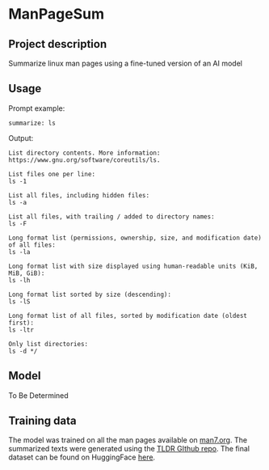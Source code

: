 # ManPageSum
## Project description
Summarize linux man pages using a fine-tuned version of an AI model

## Usage
Prompt example:
```
summarize: ls
```
Output:
```
List directory contents. More information: https://www.gnu.org/software/coreutils/ls.

List files one per line:
ls -1

List all files, including hidden files:
ls -a

List all files, with trailing / added to directory names:
ls -F

Long format list (permissions, ownership, size, and modification date) of all files:
ls -la

Long format list with size displayed using human-readable units (KiB, MiB, GiB):
ls -lh

Long format list sorted by size (descending):
ls -lS

Long format list of all files, sorted by modification date (oldest first):
ls -ltr

Only list directories:
ls -d */
```

## Model
To Be Determined

## Training data
The model was trained on all the man pages available on [man7.org](https://man7.org).
The summarized texts were generated using the [TLDR GIthub repo](https://github.com/tldr-pages/tldr.git).
The final dataset can be found on HuggingFace [here](https://huggingface.co/datasets/tmskss/linux-man-pages-tldr-summarized).
